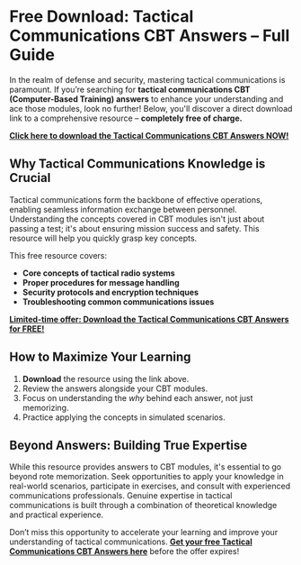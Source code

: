 # Free Download: Tactical Communications CBT Answers – Full Guide

In the realm of defense and security, mastering tactical communications is paramount. If you’re searching for **tactical communications CBT (Computer-Based Training) answers** to enhance your understanding and ace those modules, look no further! Below, you'll discover a direct download link to a comprehensive resource – **completely free of charge.**

[**Click here to download the Tactical Communications CBT Answers NOW!**](https://udemywork.com/tactical-communications-cbt-answers)

## Why Tactical Communications Knowledge is Crucial

Tactical communications form the backbone of effective operations, enabling seamless information exchange between personnel. Understanding the concepts covered in CBT modules isn't just about passing a test; it's about ensuring mission success and safety. This resource will help you quickly grasp key concepts.

This free resource covers:
* **Core concepts of tactical radio systems**
* **Proper procedures for message handling**
* **Security protocols and encryption techniques**
* **Troubleshooting common communications issues**

[**Limited-time offer: Download the Tactical Communications CBT Answers for FREE!**](https://udemywork.com/tactical-communications-cbt-answers)

## How to Maximize Your Learning

1. **Download** the resource using the link above.
2. Review the answers alongside your CBT modules.
3. Focus on understanding the *why* behind each answer, not just memorizing.
4. Practice applying the concepts in simulated scenarios.

## Beyond Answers: Building True Expertise

While this resource provides answers to CBT modules, it's essential to go beyond rote memorization. Seek opportunities to apply your knowledge in real-world scenarios, participate in exercises, and consult with experienced communications professionals. Genuine expertise in tactical communications is built through a combination of theoretical knowledge and practical experience.

Don’t miss this opportunity to accelerate your learning and improve your understanding of tactical communications. **[Get your free Tactical Communications CBT Answers here](https://udemywork.com/tactical-communications-cbt-answers)** before the offer expires!
